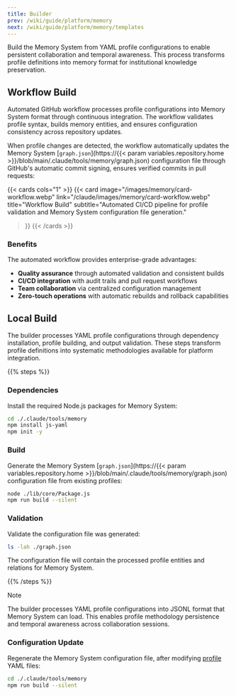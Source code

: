 ```yaml
---
title: Builder
prev: /wiki/guide/platform/memory
next: /wiki/guide/platform/memory/templates
---
```


Build the Memory System from YAML profile configurations to enable persistent collaboration and temporal awareness. This process transforms profile definitions into memory format for institutional knowledge preservation.

<!--more-->

## Workflow Build

Automated GitHub workflow processes profile configurations into Memory System format through continuous integration. The workflow validates profile syntax, builds memory entities, and ensures configuration consistency across repository updates.

When profile changes are detected, the workflow automatically updates the Memory System [`graph.json`](https://{{< param variables.repository.home >}}/blob/main/.claude/tools/memory/graph.json) configuration file through GitHub's automatic commit signing, ensures verified commits in pull requests:

{{< cards cols="1" >}}
  {{< card
    image="/images/memory/card-workflow.webp"
    link="/claude/images/memory/card-workflow.webp"
    title="Workflow Build"
    subtitle="Automated CI/CD pipeline for profile validation and Memory System configuration file generation."
  >}}
{{< /cards >}}

### Benefits

The automated workflow provides enterprise-grade advantages:

- **Quality assurance** through automated validation and consistent builds
- **CI/CD integration** with audit trails and pull request workflows
- **Team collaboration** via centralized configuration management
- **Zero-touch operations** with automatic rebuilds and rollback capabilities

## Local Build

The builder processes YAML profile configurations through dependency installation, profile building, and output validation. These steps transform profile definitions into systematic methodologies available for platform integration.

{{% steps %}}

### Dependencies

Install the required Node.js packages for Memory System:

```bash
cd ./.claude/tools/memory
npm install js-yaml
npm init -y
```

### Build

Generate the Memory System [`graph.json`](https://{{< param variables.repository.home >}}/blob/main/.claude/tools/memory/graph.json) configuration file from existing profiles:

```bash
node ./lib/core/Package.js
npm run build --silent
```

### Validation

Validate the configuration file was generated:

```bash
ls -lah ./graph.json
```

The configuration file will contain the processed profile entities and relations for Memory System.

{{% /steps %}}

> [!NOTE]
> The builder processes YAML profile configurations into JSONL format that Memory System can load. This enables profile methodology persistence and temporal awareness across collaboration sessions.

### Configuration Update

Regenerate the Memory System configuration file, after modifying [profile](/claude/wiki/guide/profile) YAML files:

```bash
cd ./.claude/tools/memory
npm run build --silent
```
